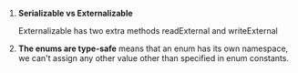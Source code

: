 1) **Serializable vs Externalizable**

    Externalizable has two extra methods readExternal and writeExternal

2) **The enums are type-safe** means that an enum has its own namespace, we can't assign any other value other than specified in enum constants.